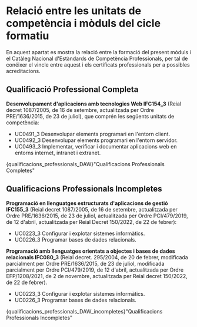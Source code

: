 # Relació entre les unitats de competència i mòduls del cicle formatiu

<!--

Cal relacionar la nostra formació amb el Catàleg nacional d'estàndards de competència professionals, per tal de conéixer el vincle entre el mòdul i els certificats i possibles acreditacions associats.

D'on obtenim aquesta informació?

Del BOE de cada títol:

DAM/DAW: https://www.boe.es/diario_boe/txt.php?id=BOE-A-2023-13221 -> Article 6 de cada llei
ASIX:    https://www.boe.es/diario_boe/txt.php?id=BOE-A-2009-18355 -> Article 6 
SMX:     https://www.boe.es/diario_boe/txt.php?id=BOE-A-2008-819 -> Article 6
FPB:     https://www.boe.es/buscar/doc.php?id=BOE-A-2014-5591 -> Annex VII Apartat 2.3

-->

<!-- Per a DAM queda per exemple de la següent manera -->

En aquest apartat es mostra la relació entre la formació del present mòduls i el Catàleg Nacional d'Estàndards de Competència Professionals, per tal de conéixer el vincle entre aquest i els certificats professionals per a possibles acreditacions.

## Qualificació Professional Completa

**Desenvolupament d'aplicacions amb tecnologies Web IFC154_3** (Reial decret 1087/2005, de 16 de setembre, actualitzada per Ordre PRE/1636/2015, de 23 de juliol), que comprén les següents unitats de competència:

- UC0491_3 Desenvolupar elements programari en l'entorn client.
- UC0492_3 Desenvolupar elements programari en l'entorn servidor.
- UC0493_3 Implementar, verificar i documentar aplicacions web en entorns internet, intranet i extranet.

<!-- A la guia s'expressa en forma de taules.

Per completar estes taules, hem d'acudir al RD del títol original (no a la modificació), i buscar les convalidacions (Correspondencia de las unidades de competencia acreditadas de acuerdo a lo establecido en el artículo 8 de la Ley Orgánica 5/2002, de 19 de junio, con los módulos profesionales para su convalidación)

RD originals:

DAM: https://www.boe.es/diario_boe/txt.php?id=BOE-A-2010-8067
DAW: https://www.boe.es/diario_boe/txt.php?id=BOE-A-2010-9269

ASIX, SMX i FPB els mateixos que dalt

 -->

{qualificacions_professionals_DAW}"Qualificacions Professionals Completes"

## Qualificacions Professionals Incompletes

**Programació en llenguatges estructurats d'aplicacions de gestió IFC155_3** (Reial decret 1087/2005, de 16 de setembre, actualitzada per Ordre PRE/1636/2015, de 23 de juliol, actualitzada per Ordre PCI/479/2019, de 12 d'abril, actualitzada per Reial Decret 150/2022, de 22 de febrer):

- UC0223_3 Configurar i explotar sistemes informàtics.
- UC0226_3 Programar bases de dades relacionals.

**Programació amb llenguatges orientats a objectes i bases de dades relacionals IFC080_3** (Reial decret. 295/2004, de 20 de febrer, modificada parcialment per Ordre PRE/1636/2015, de 23 de juliol, modificada parcialment per Ordre PCI/479/2019, de 12 d'abril, actualitzada per Ordre EFP/1208/2021, de 2 de novembre, actualitzada per Reial decret 150/2022, de 22 de febrer).

- UC0223_3 Configurar i explotar sistemes informàtics.
- UC0226_3 Programar bases de dades relacionals.

<!-- Ester UC sembla que no tinguen una correspondència directa en mòduls. En la guía no s'especifica res al respecte. -->

{qualificacions_professionals_DAW_incompletes}"Qualificacions Professionals Incompletes"

<!--

Açò ho teniem a la plantillaDAM de les programacions.
En la guia del PCCF no es menciona en cap lloc els objectius, ja que se centra més en els RAs i CAs.

Tenim dos opcions:

1. Ignorar-ho, i centrar-nos en les programacions per competències
2. Esmentar-los en un apartat del PCCF, encara que no els utilitzem per a res, i seguim programant per competències.

#  Objectius generals del cicle

Els objectius generals del cicle formatiu són els següents:

a) Ajustar la configuració lògica del sistema analitzant les necessitats i criteris establerts per configurar i explotar sistemes informàtics.

b) Identificar les necessitats de seguretat analitzant vulnerabilitats i verificant el pla preestablert per aplicar tècniques i procediments relacionats amb la seguretat al sistema.

c) Interpretar el disseny lògic de bases de dades, analitzant i complint les especificacions relatives a la seva aplicació, per gestionar bases de dades.

d) Instal·lar i configurar mòduls i complements, avaluant-ne la funcionalitat, per gestionar entorns de desenvolupament.

e) Seleccionar i emprar llenguatges, eines i llibreries, interpretant les especificacions per desenvolupar aplicacions multiplataforma amb accés a bases de dades.

f) Gestionar la informació emmagatzemada, planificant i implementant sistemes de formularis i informes per desenvolupar aplicacions de gestió.

g) Seleccionar i utilitzar eines específiques, llenguatges i llibreries, avaluant-ne les possibilitats i seguint un manual d'estil, per manipular i integrar en aplicacions multiplataforma continguts gràfics i components multimèdia.

h) Emprar eines de desenvolupament, llenguatges i components visuals, seguint les especificacions i verificant interactivitat i usabilitat, per desenvolupar interfícies gràfiques d'usuari en aplicacions multiplataforma.

i) Seleccionar i emprar tècniques, motors i entorns de desenvolupament, avaluant-ne les possibilitats, per participar en el desenvolupament de jocs i aplicacions en l'àmbit de l'entreteniment.

j) Seleccionar i emprar tècniques, llenguatges i entorns de desenvolupament, avaluant-ne les possibilitats, per desenvolupar aplicacions en telèfons mòbils, tauletes i altres dispositius intel·ligents.

k) Valorar i emprar eines específiques, atenent l'estructura dels continguts, per crear ajudes generals i sensibles al context.

l) Valorar i emprar eines específiques, atenent a lestructura dels continguts, per crear tutorials, manuals dusuari i altres documents associats a una aplicació.

m) Seleccionar i emprar tècniques i eines, avaluant la utilitat dels assistents d'instal·lació generats, per empaquetar aplicacions.

n) Analitzar i aplicar tècniques i llibreries específiques, simulant diferents escenaris, per desenvolupar aplicacions capaces d'oferir serveis en xarxa.

ñ) Analitzar i aplicar tècniques i llibreries de programació, avaluant-ne la funcionalitat per desenvolupar aplicacions multiprocés i multifil.

o) Reconèixer lestructura dels sistemes ERP-CRM, identificant la utilitat de cadascun dels seus mòduls, per participar en la seva implantació.

p) Realitzar consultes, analitzant i avaluant-ne l'abast, per gestionar la informació emmagatzemada en sistemes ERP-CRM.

q) Seleccionar i emprar llenguatges i eines, atenent els requeriments, per desenvolupar components personalitzats en sistemes ERP-CRM.

r) Verificar els components programari desenvolupats, analitzant les especificacions, per completar un pla de proves.

s) Establir procediments, verificant-ne la funcionalitat, per desplegar i distribuir aplicacions.

t) Descriure els rols de cadascun dels components del grup de treball, identificant en cada cas la responsabilitat associada, per establir les relacions professionals més convenients.

u) Identificar formes dintervenció davant conflictes de tipus personal i laboral, tenint en compte les decisions més convenients, per garantir un entorn de treball satisfactori.

v) Identificar i valorar les oportunitats de promoció professional i daprenentatge, analitzant el context del sector, per triar litinerari laboral i formatiu més convenient.

w) Identificar els canvis tecnològics, organitzatius, econòmics i laborals en la seva activitat, analitzant-ne les implicacions en l'àmbit de treball, per mantenir l'esperit d'innovació.

x) Reconèixer les oportunitats de negoci, identificant i analitzant demandes del mercat per crear i gestionar una petita empresa.

y) Reconèixer els seus drets i deures com a agent actiu a la societat, analitzant el marc legal que regula les condicions socials i laborals per participar com a ciutadà democràtic.
-->